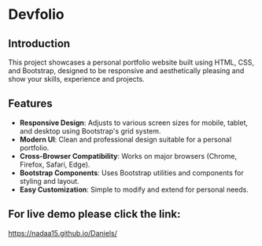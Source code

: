 # Devfolio
## Introduction
This project showcases a personal portfolio website built using HTML, CSS, and Bootstrap, designed to be responsive and aesthetically pleasing and show your skills, experience and projects.

## Features
- **Responsive Design**: Adjusts to various screen sizes for mobile, tablet, and desktop using Bootstrap's grid system.
- **Modern UI**: Clean and professional design suitable for a personal portfolio.
- **Cross-Browser Compatibility**: Works on major browsers (Chrome, Firefox, Safari, Edge).
- **Bootstrap Components**: Uses Bootstrap utilities and components for styling and layout.
- **Easy Customization**: Simple to modify and extend for personal needs.

## For live demo please click the link:
<https://nadaa15.github.io/Daniels/>
